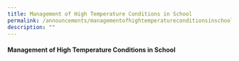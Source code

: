 ```yaml
---
title: Management of High Temperature Conditions in School
permalink: /announcements/managementofhightemperatureconditionsinschool/
description: ""
---
```

#### Management of High Temperature Conditions in School

[](/files/management%20of%20high%20temperature%20in%20school.pdf)

[](/files/management%20of%20high%20temperature%20in%20school_page_1.jpg)
